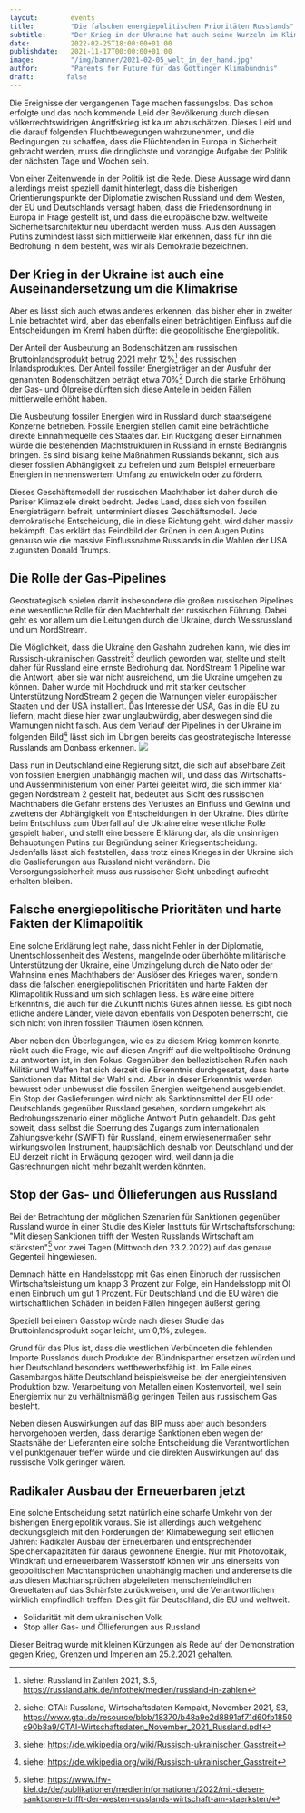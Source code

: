 ```yaml
---
layout:        events
title:         "Die falschen energiepolitischen Prioritäten Russlands"
subtitle:      "Der Krieg in der Ukraine hat auch seine Wurzeln im Klimawandel"
date:          2022-02-25T18:00:00+01:00
publishdate:   2021-11-17T00:00:00+01:00
image:         "/img/banner/2021-02-05_welt_in_der_hand.jpg"
author:        "Parents for Future für das Göttinger Klimabündnis"
draft:        false
---
```


Die Ereignisse der vergangenen Tage machen fassungslos. Das schon
erfolgte und das noch kommende Leid der Bevölkerung durch diesen
völkerrechtswidrigen Angriffskrieg ist kaum abzuschätzen. Dieses Leid
und die darauf folgenden Fluchtbewegungen wahrzunehmen, und die
Bedingungen zu schaffen, dass die Flüchtenden in Europa in Sicherheit
gebracht werden, muss die dringlichste und vorangige Aufgabe der Politik
der nächsten Tage und Wochen sein.

Von einer Zeitenwende in der Politik ist die Rede. Diese Aussage wird
dann allerdings meist speziell damit hinterlegt, dass die bisherigen
Orientierungspunkte der Diplomatie zwischen Russland und dem Westen, der
EU und Deutschlands versagt haben, dass die Friedensordnung in Europa in
Frage gestellt ist, und dass die europäische bzw. weltweite
Sicherheitsarchitektur neu überdacht werden muss. Aus den Aussagen
Putins zumindest lässt sich mittlerweile klar erkennen, dass für ihn die
Bedrohung in dem besteht, was wir als Demokratie bezeichnen.

Der Krieg in der Ukraine ist auch eine Auseinandersetzung um die Klimakrise
---------------------------------------------------------------------------

Aber es lässt sich auch etwas anderes erkennen, das bisher eher in
zweiter Linie betrachtet wird, aber das ebenfalls einen beträchtigen
Einfluss auf die Entscheidungen im Kreml haben dürfte: die geopolitische
Energiepolitik.

Der Anteil der Ausbeutung an Bodenschätzen am russischen
Bruttoinlandsprodukt betrug 2021 mehr 12%[^1] des russischen
Inlandsproduktes. Der Anteil fossiler Energieträger an der Ausfuhr der
genannten Bodenschätzen beträgt etwa 70%[^2] Durch die starke Erhöhung
der Gas- und Ölpreise dürften sich diese Anteile in beiden Fällen
mittlerweile erhöht haben.

Die Ausbeutung fossiler Energien wird in Russland durch staatseigene
Konzerne betrieben. Fossile Energien stellen damit eine beträchtliche
direkte Einnahmequelle des Staates dar. Ein Rückgang dieser Einnahmen
würde die bestehenden Machtstrukturen in Russland in ernste Bedrängnis
bringen. Es sind bislang keine Maßnahmen Russlands bekannt, sich aus
dieser fossilen Abhängigkeit zu befreien und zum Beispiel erneuerbare
Energien in nennenswertem Umfang zu entwickeln oder zu fördern.

Dieses Geschäftsmodell der russischen Machthaber ist daher durch die
Pariser Klimaziele direkt bedroht. Jedes Land, dass sich von fossilen
Energieträgern befreit, unterminiert dieses Geschäftsmodell. Jede
demokratische Entscheidung, die in diese Richtung geht, wird daher
massiv bekämpft. Das erklärt das Feindbild der Grünen in den Augen
Putins genauso wie die massive Einflussnahme Russlands in die Wahlen der
USA zugunsten Donald Trumps.

Die Rolle der Gas-Pipelines
---------------------------

Geostrategisch spielen damit insbesondere die großen russischen
Pipelines eine wesentliche Rolle für den Machterhalt der russischen
Führung. Dabei geht es vor allem um die Leitungen durch die Ukraine,
durch Weissrussland und um NordStream.

Die Möglichkeit, dass die Ukraine den Gashahn zudrehen kann, wie dies im
Russisch-ukrainischen Gasstreit[^3]
deutlich geworden war, stellte und stellt daher für Russland eine ernste
Bedrohung dar. NordStream 1 Pipeline war die Antwort, aber sie war nicht
ausreichend, um die Ukraine umgehen zu können. Daher wurde mit Hochdruck
und mit starker deutscher Unterstützung NordStream 2 gegen die Warnungen
vieler europäischer Staaten und der USA installiert. Das Interesse der
USA, Gas in die EU zu liefern, macht diese hier zwar unglaubwürdig, aber
deswegen sind die Warnungen nicht falsch. Aus dem Verlauf der Pipelines
in der Ukraine im folgenden Bild[^3] lässt sich im Übrigen bereits das
geostrategische Interesse Russlands am Donbass erkennen.
![](/img/post/2022-02-25-GaspipelinesNachDeutschland.png)

Dass nun in Deutschland eine Regierung sitzt, die sich auf absehbare
Zeit von fossilen Energien unabhängig machen will, und dass das
Wirtschafts- und Aussenministerium von einer Partei geleitet wird, die
sich immer klar gegen Nordstream 2 gestellt hat, bedeutet aus Sicht des
russischen Machthabers die Gefahr erstens des Verlustes an Einfluss und
Gewinn und zweitens der Abhängigkeit von Entscheidungen in der Ukraine.
Dies dürfte beim Entschluss zum Überfall auf die Ukraine eine
wesentliche Rolle gespielt haben, und stellt eine bessere Erklärung dar,
als die unsinnigen Behauptungen Putins zur Begründung seiner
Kriegsentscheidung. Jedenfalls lässt sich feststellen, dass trotz eines
Krieges in der Ukraine sich die Gaslieferungen aus Russland nicht
verändern. Die Versorgungssicherheit muss aus russischer Sicht unbedingt
aufrecht erhalten bleiben.

Falsche energiepolitische Prioritäten und harte Fakten der Klimapolitik
-----------------------------------------------------------------------

Eine solche Erklärung legt nahe, dass nicht Fehler in der Diplomatie,
Unentschlossenheit des Westens, mangelnde oder überhöhte militärische
Unterstützung der Ukraine, eine Umzingelung durch die Nato oder der
Wahnsinn eines Machthabers der Auslöser des Krieges waren, sondern dass
die falschen energiepolitischen Prioritäten und harte Fakten der
Klimapolitik Russland um sich schlagen liess. Es wäre eine bittere
Erkenntnis, die auch für die Zukunft nichts Gutes ahnen liesse. Es gibt
noch etliche andere Länder, viele davon ebenfalls von Despoten
beherrscht, die sich nicht von ihren fossilen Träumen lösen können.

Aber neben den Überlegungen, wie es zu diesem Krieg kommen konnte, rückt
auch die Frage, wie auf diesen Angriff auf die weltpolitische Ordnung zu
antworten ist, in den Fokus. Gegenüber den bellezistischen Rufen nach
Militär und Waffen hat sich derzeit die Erkenntnis durchgesetzt, dass
harte Sanktionen das Mittel der Wahl sind. Aber in dieser Erkenntnis
werden bewusst oder unbewusst die fossilen Energien weitgehend
ausgeblendet. Ein Stop der Gaslieferungen wird nicht als Sanktionsmittel
der EU oder Deutschlands gegenüber Russland gesehen, sondern umgekehrt
als Bedrohungsszenario einer mögliche Antwort Putin gehandelt. Das geht
soweit, dass selbst die Sperrung des Zugangs zum internationalen
Zahlungsverkehr (SWIFT) für Russland, einem erwiesenermaßen sehr
wirkungsvollen Instrument, hauptsächlich deshalb von Deutschland und der
EU derzeit nicht in Erwägung gezogen wird, weil dann ja die
Gasrechnungen nicht mehr bezahlt werden könnten.

Stop der Gas- und Öllieferungen aus Russland
--------------------------------------------

Bei der Betrachtung der möglichen Szenarien für Sanktionen gegenüber
Russland wurde in einer Studie des Kieler Instituts für
Wirtschaftsforschung: \"Mit diesen Sanktionen trifft der Westen
Russlands Wirtschaft am stärksten\"[^4] vor zwei Tagen (Mittwoch,den
23.2.2022) auf das genaue Gegenteil hingewiesen.

Demnach hätte ein Handelsstopp mit Gas einen Einbruch der russischen
Wirtschaftsleistung um knapp 3 Prozent zur Folge, ein Handelsstopp mit
Öl einen Einbruch um gut 1 Prozent. Für Deutschland und die EU wären die
wirtschaftlichen Schäden in beiden Fällen hingegen äußerst gering.

Speziell bei einem Gasstop würde nach dieser Studie das
Bruttoinlandsprodukt sogar leicht, um 0,1%, zulegen.

Grund für das Plus ist, dass die westlichen Verbündeten die fehlenden
Importe Russlands durch Produkte der Bündnispartner ersetzen würden und
hier Deutschland besonders wettbewerbsfähig ist. Im Falle eines
Gasembargos hätte Deutschland beispielsweise bei der energieintensiven
Produktion bzw. Verarbeitung von Metallen einen Kostenvorteil, weil sein
Energiemix nur zu verhältnismäßig geringen Teilen aus russischem Gas
besteht.

Neben diesen Auswirkungen auf das BIP muss aber auch besonders
hervorgehoben werden, dass derartige Sanktionen eben wegen der
Staatsnähe der Lieferanten eine solche Entscheidung die Verantwortlichen
viel punktgenauer treffen würde und die direkten Auswirkungen auf das
russische Volk geringer wären.

Radikaler Ausbau der Erneuerbaren jetzt
---------------------------------------

Eine solche Entscheidung setzt natürlich eine scharfe Umkehr von der
bisherigen Energiepolitik voraus. Sie ist allerdings auch weitgehend
deckungsgleich mit den Forderungen der Klimabewegung seit etlichen
Jahren: Radikaler Ausbau der Erneuerbaren und entsprechender
Speicherkapazitäten für daraus gewonnene Energie. Nur mit Photovoltaik,
Windkraft und erneuerbarem Wasserstoff können wir uns einerseits von
geopolitischen Machtansprüchen unabhängig machen und andererseits die
aus diesen Machtansprüchen abgeleiteten menschenfeindlichen Greueltaten
auf das Schärfste zurückweisen, und die Verantwortlichen wirklich
empfindlich treffen. Dies gilt für Deutschland, die EU und weltweit.

-   Solidarität mit dem ukrainischen Volk
-   Stop aller Gas- und Öllieferungen aus Russland

Dieser Beitrag wurde mit kleinen Kürzungen als Rede auf der
Demonstration gegen Krieg, Grenzen und Imperien am 25.2.2021 gehalten.

[^1]: siehe: Russland in Zahlen 2021, S.5,
    <https://russland.ahk.de/infothek/medien/russland-in-zahlen>

[^2]: siehe: GTAI: Russland, Wirtschaftsdaten Kompakt, November 2021,
    S3,
    <https://www.gtai.de/resource/blob/18370/b48a9e2d8891af71d60fb1850c90b8a9/GTAI-Wirtschaftsdaten_November_2021_Russland.pdf>

[^3]: siehe: <https://de.wikipedia.org/wiki/Russisch-ukrainischer_Gasstreit>

[^4]: siehe: <https://www.ifw-kiel.de/de/publikationen/medieninformationen/2022/mit-diesen-sanktionen-trifft-der-westen-russlands-wirtschaft-am-staerksten/>


